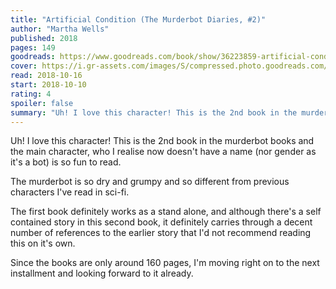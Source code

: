 ```yaml
---
title: "Artificial Condition (The Murderbot Diaries, #2)"
author: "Martha Wells"
published: 2018
pages: 149
goodreads: https://www.goodreads.com/book/show/36223859-artificial-condition
cover: https://i.gr-assets.com/images/S/compressed.photo.goodreads.com/books/1505589896l/36223859._SX98_.jpg
read: 2018-10-16
start: 2018-10-10
rating: 4
spoiler: false
summary: "Uh! I love this character! This is the 2nd book in the murderbot books and the main character, who I realise now doesn't have a name (nor gender as it's a bot) is so fun to read."
---
```


Uh! I love this character! This is the 2nd book in the murderbot books and the main character, who I realise now doesn't have a name (nor gender as it's a bot) is so fun to read.  
  
The murderbot is so dry and grumpy and so different from previous characters I've read in sci-fi.  
  
The first book definitely works as a stand alone, and although there's a self contained story in this second book, it definitely carries through a decent number of references to the earlier story that I'd not recommend reading this on it's own.  
  
Since the books are only around 160 pages, I'm moving right on to the next installment and looking forward to it already.